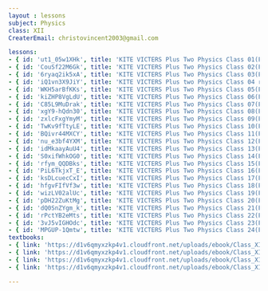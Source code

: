 ```yaml
--- 
layout : lessons 
subject: Physics
class: XII
CreaterEmail: christovincent2003@gmail.com

lessons:
- { id: 'ut1_05w1XHk', title: 'KITE VICTERS Plus Two Physics Class 01(First Bell-ഫസ്റ്റ് ബെല്‍)' }
- { id: 'CouSf22M6Gk', title: 'KITE VICTERS Plus Two Physics Class 02(First Bell-ഫസ്റ്റ് ബെല്‍)' }
- { id: '6ryaq2ik5xA', title: 'KITE VICTERS Plus Two Physics Class 03(First Bell-ഫസ്റ്റ് ബെല്‍)' }
- { id: 'iQ1vn3X9JiY', title: 'KITE VICTERS Plus two Physics Class 04 reload(First Bell-ഫസ്റ്റ് ബെല്‍)' }
- { id: 'WKH5arBfKKs', title: 'KITE VICTERS Plus Two Physics Class 05(First Bell-ഫസ്റ്റ് ബെല്‍)' }
- { id: 'kiZHP8VgLdU', title: 'KITE VICTERS Plus Two Physics Class 06(First Bell-ഫസ്റ്റ് ബെല്‍)' }
- { id: 'C85L9MuDrak', title: 'KITE VICTERS Plus Two Physics Class 07(First Bell-ഫസ്റ്റ് ബെല്‍)' }
- { id: 'xgY9-hQdn30', title: 'KITE VICTERS Plus Two Physics Class 08(First Bell-ഫസ്റ്റ് ബെല്‍)' }
- { id: 'zxlcFxgYmyM', title: 'KITE VICTERS Plus Two Physics Class 09(First Bell-ഫസ്റ്റ് ബെല്‍)' }
- { id: 'TwKv9fTtyLE', title: 'KITE VICTERS Plus Two Physics Class 10(First Bell-ഫസ്റ്റ് ബെല്‍)' }
- { id: 'BQivr44MXCY', title: 'KITE VICTERS Plus Two Physics Class 11(First Bell-ഫസ്റ്റ് ബെല്‍)' }
- { id: 'nu_e3bf4YXM', title: 'KITE VICTERS Plus Two Physics Class 12(First Bell-ഫസ്റ്റ് ബെല്‍)' }
- { id: 'idMkaayAuU4', title: 'KITE VICTERS Plus Two Physics Class 13(First Bell-ഫസ്റ്റ് ബെല്‍)' }
- { id: 'S0xifWhkOG0', title: 'KITE VICTERS Plus Two Physics Class 14(First Bell-ഫസ്റ്റ് ബെല്‍)' }
- { id: 'rfym_QQDBks', title: 'KITE VICTERS Plus Two Physics Class 15(First Bell-ഫസ്റ്റ് ബെല്‍)' }
- { id: 'PiL6TkjxT_E', title: 'KITE VICTERS Plus Two Physics Class 16(First Bell-ഫസ്റ്റ് ബെല്‍)' }
- { id: 'ksDLcuecCxI', title: 'KITE VICTERS Plus Two Physics Class 17(First Bell-ഫസ്റ്റ് ബെല്‍)' }
- { id: 'hfgvFIfVf3w', title: 'KITE VICTERS Plus Two Physics Class 18(First Bell-ഫസ്റ്റ് ബെല്‍)' }
- { id: 'wizLV02alUc', title: 'KITE VICTERS Plus Two Physics Class 19(First Bell-ഫസ്റ്റ് ബെല്‍)' }
- { id: 'pDH22ZuKtMg', title: 'KITE VICTERS Plus Two Physics Class 20(First Bell-ഫസ്റ്റ് ബെല്‍)' }
- { id: 'dQ0SnZYgm_k', title: 'KITE VICTERS Plus Two Physics Class 21(First Bell-ഫസ്റ്റ് ബെല്‍)' }
- { id: 'rPctYB2eMts', title: 'KITE VICTERS Plus Two Physics Class 22(First Bell-ഫസ്റ്റ് ബെല്‍)' }
- { id: '3vJ5vIGHOdc', title: 'KITE VICTERS Plus Two Physics Class 23(First Bell-ഫസ്റ്റ് ബെല്‍)' }
- { id: 'MPGUP-1Qmtw', title: 'KITE VICTERS Plus Two Physics Class 24(First Bell-ഫസ്റ്റ് ബെല്‍)' }
textbooks:
- { link: 'https://d1v6qmyxzkp4v1.cloudfront.net/uploads/ebook/Class_XII/Physics/Physics_1.pdf', title: 'Physics Part -1' , medium: 'English' }
- { link: 'https://d1v6qmyxzkp4v1.cloudfront.net/uploads/ebook/Class_XII/Physics/Physics_2.pdf', title: 'Physics Part -2' , medium: 'English' }
- { link: 'https://d1v6qmyxzkp4v1.cloudfront.net/uploads/ebook/Class_XII/MAL_MED/Physics%20Part%201.pdf', title: 'Physics Part -1' , medium: 'Malayalam' }
- { link: 'https://d1v6qmyxzkp4v1.cloudfront.net/uploads/ebook/Class_XII/MAL_MED/Physics%20Part_II.pdf', title: 'Physics Part -2' , medium: 'Malayalam' }

--- 
```

